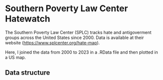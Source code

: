 # Southern Poverty Law Center Hatewatch

The Southern Poverty Law Center (SPLC) tracks hate and antigoverment groups across the United States since 2000. Data is available at their website (https://www.splcenter.org/hate-map). 

Here, I joined the data from 2000 to 2023 in a .RData file and then plotted in a US map.

## Data structure
